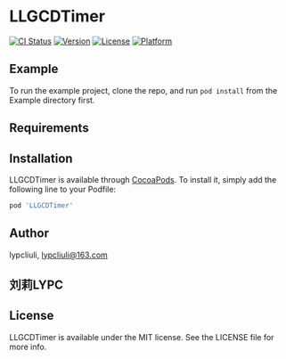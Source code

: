 # LLGCDTimer

[![CI Status](http://img.shields.io/travis/lypcliuli/LLGCDTimer.svg?style=flat)](https://travis-ci.org/lypcliuli/LLGCDTimer)
[![Version](https://img.shields.io/cocoapods/v/LLGCDTimer.svg?style=flat)](http://cocoapods.org/pods/LLGCDTimer)
[![License](https://img.shields.io/cocoapods/l/LLGCDTimer.svg?style=flat)](http://cocoapods.org/pods/LLGCDTimer)
[![Platform](https://img.shields.io/cocoapods/p/LLGCDTimer.svg?style=flat)](http://cocoapods.org/pods/LLGCDTimer)

## Example

To run the example project, clone the repo, and run `pod install` from the Example directory first.

## Requirements

## Installation

LLGCDTimer is available through [CocoaPods](http://cocoapods.org). To install
it, simply add the following line to your Podfile:

```ruby
pod 'LLGCDTimer'
```

## Author

lypcliuli, lypcliuli@163.com
## 刘莉LYPC
## License

LLGCDTimer is available under the MIT license. See the LICENSE file for more info.
